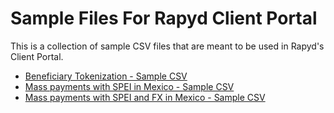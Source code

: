 # Sample Files For Rapyd Client Portal

This is a collection of sample CSV files that are meant to be used in Rapyd's Client Portal.

- [Beneficiary Tokenization - Sample CSV](beneficiary_tokenization.csv)
- [Mass payments with SPEI in Mexico - Sample CSV](mx_mass_invoice_spei.csv)
- [Mass payments with SPEI and FX in Mexico - Sample CSV](mx_mass_invoice_spei_fx.csv)
